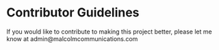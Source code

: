 <h1>Contributor Guidelines</h1>
If you would like to contribute to making this project better, please let me know at admin@malcolmcommunications.com

